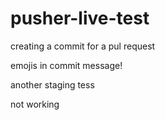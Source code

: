 # pusher-live-test

creating a commit for a pul request

emojis in commit message!


another staging tess

not working

